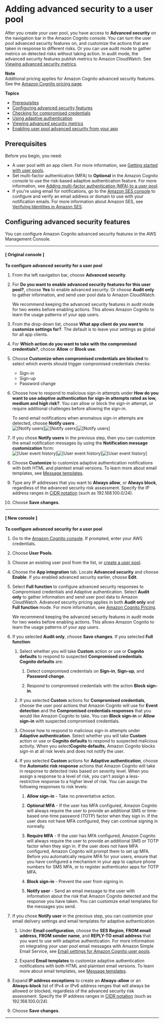 # Adding advanced security to a user pool<a name="cognito-user-pool-settings-advanced-security"></a>

After you create your user pool, you have access to **Advanced security** on the navigation bar in the Amazon Cognito console\. You can turn the user pool advanced security features on, and customize the actions that are taken in response to different risks\. Or you can use audit mode to gather metrics on detected risks without taking action\. In audit mode, the advanced security features publish metrics to Amazon CloudWatch\. See [Viewing advanced security metrics](user-pool-settings-viewing-advanced-security-metrics.md)\.

**Note**  
Additional pricing applies for Amazon Cognito advanced security features\. See the [Amazon Cognito pricing page](https://aws.amazon.com/cognito/pricing/)\.

**Topics**
+ [Prerequisites](#cognito-user-pool-advanced-security-prerequisites)
+ [Configuring advanced security features](#cognito-user-pool-configure-advanced-security)
+ [Checking for compromised credentials](cognito-user-pool-settings-compromised-credentials.md)
+ [Using adaptive authentication](cognito-user-pool-settings-adaptive-authentication.md)
+ [Viewing advanced security metrics](user-pool-settings-viewing-advanced-security-metrics.md)
+ [Enabling user pool advanced security from your app](user-pool-settings-viewing-advanced-security-app.md)

## Prerequisites<a name="cognito-user-pool-advanced-security-prerequisites"></a>

Before you begin, you need:
+ A user pool with an app client\. For more information, see [Getting started with user pools](getting-started-with-cognito-user-pools.md)\.
+ Set multi\-factor authentication \(MFA\) to **Optional** in the Amazon Cognito console to use the risk\-based adaptive authentication feature\. For more information, see [Adding multi\-factor authentication \(MFA\) to a user pool](user-pool-settings-mfa.md)\.
+ If you're using email for notifications, go to the [Amazon SES console](https://console.aws.amazon.com/ses/home) to configure and verify an email address or domain to use with your notification emails\. For more information about Amazon SES, see [Verifying Identities in Amazon SES](https://docs.aws.amazon.com/ses/latest/DeveloperGuide/verify-addresses-and-domains.html)\.

## Configuring advanced security features<a name="cognito-user-pool-configure-advanced-security"></a>

You can configure Amazon Cognito advanced security features in the AWS Management Console\.

------
#### [ Original console ]

**To configure advanced security for a user pool**

1. From the left navigation bar, choose **Advanced security**\.

1. For **Do you want to enable advanced security features for this user pool?**, choose **Yes** to enable advanced security\. Or choose **Audit only** to gather information, and send user pool data to Amazon CloudWatch\. 

   We recommend keeping the advanced security features in audit mode for two weeks before enabling actions\. This allows Amazon Cognito to learn the usage patterns of your app users\.

1. From the drop\-down list, choose **What app client do you want to customize settings for?**\. The default is to leave your settings as global for all app clients\.

1. For **Which action do you want to take with the compromised credentials?**, choose **Allow** or **Block use**\. 

1. Choose **Customize when compromised credentials are blocked** to select which events should trigger compromised credentials checks:
   + Sign\-in
   + Sign\-up
   + Password change

1. Choose how to respond to malicious sign\-in attempts under **How do you want to use adaptive authentication for sign\-in attempts rated as low, medium and high risk?**\. You can allow or block the sign\-in attempt, or require additional challenges before allowing the sign\-in\.

   To send email notifications when anomalous sign\-in attempts are detected, choose **Notify users** \.  
![\[Notify users\]](http://docs.aws.amazon.com/cognito/latest/developerguide/)![\[Notify users\]](http://docs.aws.amazon.com/cognito/latest/developerguide/)![\[Notify users\]](http://docs.aws.amazon.com/cognito/latest/developerguide/)

1. If you chose **Notify users** in the previous step, then you can customize the email notification messages by using the **Notification message customization** form:  
![\[User event history\]](http://docs.aws.amazon.com/cognito/latest/developerguide/)![\[User event history\]](http://docs.aws.amazon.com/cognito/latest/developerguide/)![\[User event history\]](http://docs.aws.amazon.com/cognito/latest/developerguide/)

1. Choose **Customize** to customize adaptive authentication notifications with both HTML and plaintext email versions\. To learn more about email templates, see [Message templates](cognito-user-pool-settings-message-templates.md)\.

1. Type any IP addresses that you want to **Always allow**, or **Always block**, regardless of the advanced security risk assessment\. Specify the IP address ranges in [CIDR notation](https://en.wikipedia.org/wiki/Classless_Inter-Domain_Routing#CIDR_notation) \(such as 192\.168\.100\.0/24\)\.

1. Choose **Save changes**\.

------
#### [ New console ]

**To configure advanced security for a user pool**

1. Go to the [Amazon Cognito console](https://console.aws.amazon.com/cognito/home)\. If prompted, enter your AWS credentials\.

1. Choose **User Pools**\.

1. Choose an existing user pool from the list, or [create a user pool](https://docs.aws.amazon.com/cognito/latest/developerguide/cognito-user-pool-as-user-directory.html)\.

1. Choose the **App integration** tab\. Locate **Advanced security** and choose **Enable**\. If you enabled advanced security earlier, choose **Edit**\.

1. Select **Full function** to configure advanced security responses to Compromised credentials and Adaptive authentication\. Select **Audit only** to gather information and send user pool data to Amazon CloudWatch\. Advanced security pricing applies in both **Audit only** and **Full function** mode\. For more information, see [Amazon Cognito Pricing](https://aws.amazon.com/cognito/pricing/)\.

   We recommend keeping the advanced security features in audit mode for two weeks before enabling actions\. This allows Amazon Cognito to learn the usage patterns of your app users\.

1. If you selected **Audit only**, choose **Save changes**\. If you selected **Full function**:

   1. Select whether you will take **Custom** action or use or **Cognito defaults** to respond to suspected **Compromised credentials**\. **Cognito defaults** are:

      1. Detect compromised credentials on **Sign\-in**, **Sign\-up**, and **Password change**\.

      1. Respond to compromised credentials with the action **Block sign\-in**\.

   1. If you selected **Custom** actions for **Compromised credentials**, choose the user pool actions that Amazon Cognito will use for **Event detection** and the **Compromised credentials responses** that you would like Amazon Cognito to take\. You can **Block sign\-in** or **Allow sign\-in** with suspected compromised credentials\.

   1. Choose how to respond to malicious sign\-in attempts under **Adaptive authentication**\. Select whether you will take **Custom** action or use or **Cognito defaults** to respond to suspected malicious activity\. When you select**Cognito defaults**, Amazon Cognito blocks sign\-in at all risk levels and does not notify the user\.

   1. If you selected **Custom** actions for **Adaptive authentication**, choose the **Automatic risk response** actions that Amazon Cognito will take in response to detected risks based on severity level\. When you assign a response to a level of risk, you can't assign a less\-restrictive response to a higher level of risk\. You can assign the following responses to risk levels:

      1. **Allow sign\-in** \- Take no preventative action\.

      1. **Optional MFA** \- If the user has MFA configured, Amazon Cognito will always require the user to provide an additional SMS or time\-based one\-time password \(TOTP\) factor when they sign in\. If the user does not have MFA configured, they can continue signing in normally\.

      1. **Require MFA** \- If the user has MFA configured, Amazon Cognito will always require the user to provide an additional SMS or TOTP factor when they sign in\. If the user does not have MFA configured, Amazon Cognito will prompt them to set up MFA\. Before you automatically require MFA for your users, ensure that you have configured a mechanism in your app to capture phone numbers for SMS MFA, or to register authenticator apps for TOTP MFA\.

      1. **Block sign\-in** \- Prevent the user from signing in\.

      1. **Notify user** \- Send an email message to the user with information about the risk that Amazon Cognito detected and the response you have taken\. You can customize email templates for the messages you send\.

1. If you chose **Notify user** in the previous step, you can customize your email delivery settings and email templates for adaptive authentication\.

   1. Under **Email configuration**, choose the **SES Region**, **FROM email address**, **FROM sender name**, and **REPLY\-TO email address** that you want to use with adaptive authentication\. For more information on integrating your user pool email messages with Amazon Simple Email Service, see [Email settings for Amazon Cognito user pools](https://docs.aws.amazon.com/cognito/latest/developerguide/user-pool-email.html)\.

   1. Expand **Email templates** to customize adaptive authentication notifications with both HTML and plaintext email versions\. To learn more about email templates, see [Message templates](cognito-user-pool-settings-message-templates.md)\.

1. Expand **IP address exceptions** to create an **Always\-allow** or an **Always\-block** list of IPv4 or IPv6 address renges that will always be allowed or blocked, regardless of the advanced security risk assessment\. Specify the IP address ranges in [CIDR notation](https://en.wikipedia.org/wiki/Classless_Inter-Domain_Routing#CIDR_notation) \(such as 192\.168\.100\.0/24\)\.

1. Choose **Save changes**\.

------